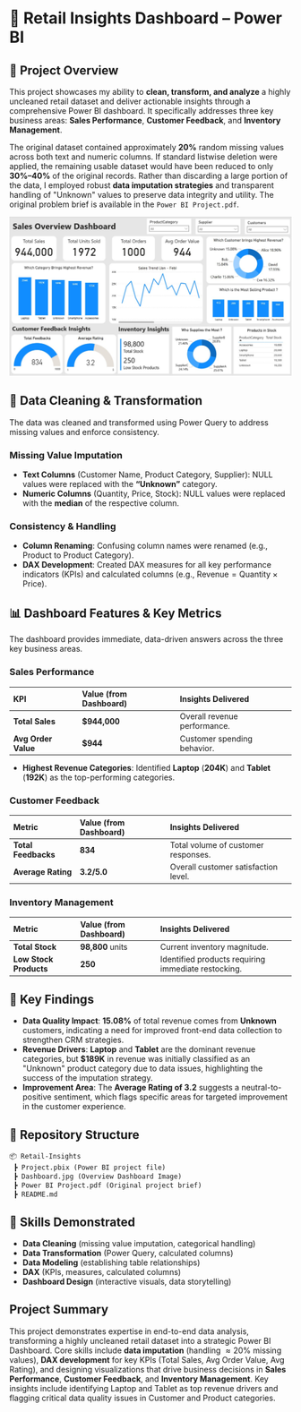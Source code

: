 # 🛒 Retail Insights Dashboard – Power BI

## 📌 Project Overview

This project showcases my ability to **clean, transform, and analyze** a highly uncleaned retail dataset and deliver actionable insights through a comprehensive Power BI dashboard. It specifically addresses three key business areas: **Sales Performance**, **Customer Feedback**, and **Inventory Management**.

The original dataset contained approximately $\mathbf{20\%}$ random missing values across both text and numeric columns. If standard listwise deletion were applied, the remaining usable dataset would have been reduced to only $\mathbf{30\%–40\%}$ of the original records. Rather than discarding a large portion of the data, I employed robust **data imputation strategies** and transparent handling of "Unknown" values to preserve data integrity and utility. The original problem brief is available in the `Power BI Project.pdf`.

![Retail Insights Dashboard Overview](Dashboard.jpg)

## 🧹 Data Cleaning & Transformation

The data was cleaned and transformed using Power Query to address missing values and enforce consistency.

### Missing Value Imputation

- **Text Columns** ($\text{Customer Name, Product Category, Supplier}$): NULL values were replaced with the **“Unknown”** category.
- **Numeric Columns** ($\text{Quantity, Price, Stock}$): NULL values were replaced with the **median** of the respective column.

### Consistency & Handling

- **Column Renaming**: Confusing column names were renamed (e.g., $\text{Product}$ to $\text{Product Category}$).
- **DAX Development**: Created DAX measures for all key performance indicators (KPIs) and calculated columns (e.g., $\text{Revenue} = \text{Quantity} \times \text{Price}$).

## 📊 Dashboard Features & Key Metrics

The dashboard provides immediate, data-driven answers across the three key business areas.

### Sales Performance

| KPI                 | Value (from Dashboard) | Insights Delivered           |
| :------------------ | :--------------------- | :--------------------------- |
| **Total Sales**     | **$944,000**           | Overall revenue performance. |
| **Avg Order Value** | **$944**               | Customer spending behavior.  |

- **Highest Revenue Categories**: Identified **Laptop** ($\mathbf{204K}$) and **Tablet** ($\mathbf{192K}$) as the top-performing categories.

### Customer Feedback

| Metric              | Value (from Dashboard) | Insights Delivered                   |
| :------------------ | :--------------------- | :----------------------------------- |
| **Total Feedbacks** | **834**                | Total volume of customer responses.  |
| **Average Rating**  | $\mathbf{3.2 / 5.0}$   | Overall customer satisfaction level. |

### Inventory Management

| Metric                 | Value (from Dashboard) | Insights Delivered                                  |
| :--------------------- | :--------------------- | :-------------------------------------------------- |
| **Total Stock**        | **98,800** units       | Current inventory magnitude.                        |
| **Low Stock Products** | **250**                | Identified products requiring immediate restocking. |

## 🔑 Key Findings

- **Data Quality Impact**: **$15.08\%$** of total revenue comes from **Unknown** customers, indicating a need for improved front-end data collection to strengthen $\text{CRM}$ strategies.
- **Revenue Drivers**: **Laptop** and **Tablet** are the dominant revenue categories, but $\mathbf{\$189K}$ in revenue was initially classified as an "Unknown" product category due to data issues, highlighting the success of the imputation strategy.
- **Improvement Area**: The **Average Rating of 3.2** suggests a neutral-to-positive sentiment, which flags specific areas for targeted improvement in the customer experience.

## 📁 Repository Structure

```text
📦 Retail-Insights
 ┣ Project.pbix (Power BI project file)
 ┣ Dashboard.jpg (Overview Dashboard Image)
 ┣ Power BI Project.pdf (Original project brief)
 ┣ README.md
```

## 🚀 Skills Demonstrated

- **Data Cleaning** (missing value imputation, categorical handling)
- **Data Transformation** (Power Query, calculated columns)
- **Data Modeling** (establishing table relationships)
- **DAX** (KPIs, measures, calculated columns)
- **Dashboard Design** (interactive visuals, data storytelling)

## Project Summary

This project demonstrates expertise in end-to-end data analysis, transforming a highly uncleaned retail dataset into a strategic Power BI Dashboard. Core skills include **data imputation** (handling $\approx 20\%$ missing values), **DAX development** for key KPIs ($\text{Total Sales}$, $\text{Avg Order Value}$, $\text{Avg Rating}$), and designing visualizations that drive business decisions in **Sales Performance**, **Customer Feedback**, and **Inventory Management**. Key insights include identifying $\text{Laptop}$ and $\text{Tablet}$ as top revenue drivers and flagging critical data quality issues in $\text{Customer}$ and $\text{Product}$ categories.
